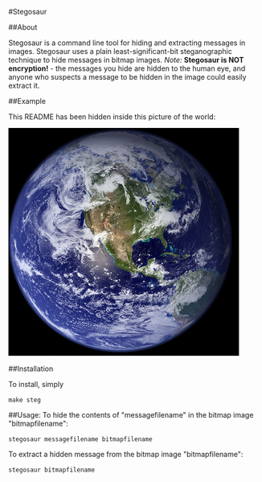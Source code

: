 #Stegosaur

##About

Stegosaur is a command line tool for hiding and extracting messages in images.
Stegosaur uses a plain least-significant-bit steganographic technique to hide 
messages in bitmap images. *Note:* **Stegosaur is NOT encryption!** - the messages
you hide are hidden to the human eye, and anyone who suspects a message to be 
hidden in the image could easily extract it.

##Example

This README has been hidden inside this picture of the world:

![Hello, World; read me!](earth.steg.bmp)

##Installation

To install, simply

```shell
make steg
```

##Usage:
To hide the contents of "messagefilename" in the bitmap image "bitmapfilename":

```shell
stegosaur messagefilename bitmapfilename
```

To extract a hidden message from the bitmap image "bitmapfilename": 

```shell
stegosaur bitmapfilename
```
